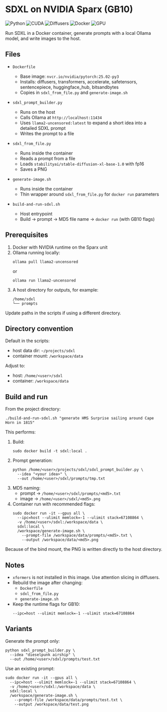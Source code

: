 # SDXL on NVIDIA Sparx (GB10)

![Python](https://img.shields.io/badge/python-3.12-blue.svg)
![CUDA](https://img.shields.io/badge/CUDA-12.x-green.svg)
![Diffusers](https://img.shields.io/badge/diffusers-0.35.2-purple.svg)
![Docker](https://img.shields.io/badge/docker-required-informational.svg)
![GPU](https://img.shields.io/badge/GPU-NVIDIA%20GB10-critical.svg)

Run SDXL in a Docker container, generate prompts with a local Ollama model, and write images to the host.

## Files

- `Dockerfile`
  - Base image: `nvcr.io/nvidia/pytorch:25.02-py3`
  - Installs: diffusers, transformers, accelerate, safetensors, sentencepiece, huggingface_hub, bitsandbytes
  - Copies in `sdxl_from_file.py` and `generate-image.sh`

- `sdxl_prompt_builder.py`
  - Runs on the host
  - Calls Ollama at `http://localhost:11434`
  - Uses `llama2-uncensored:latest` to expand a short idea into a detailed SDXL prompt
  - Writes the prompt to a file

- `sdxl_from_file.py`
  - Runs inside the container
  - Reads a prompt from a file
  - Loads `stabilityai/stable-diffusion-xl-base-1.0` with fp16
  - Saves a PNG

- `generate-image.sh`
  - Runs inside the container
  - Thin wrapper around `sdxl_from_file.py` for `docker run` parameters

- `build-and-run-sdxl.sh`
  - Host entrypoint
  - Build → prompt → MD5 file name → `docker run` (with GB10 flags)

## Prerequisites

1. Docker with NVIDIA runtime on the Sparx unit
2. Ollama running locally:
   ```
   ollama pull llama2-uncensored
   ```
   or
   ```
   ollama run llama2-uncensored
   ```
3. A host directory for outputs, for example:
   ```
   /home/sdxl
   └── prompts
   ```

Update paths in the scripts if using a different directory.

## Directory convention

Default in the scripts:
- host data dir: `~/projects/sdxl`
- container mount: `/workspace/data`

Adjust to:
- host: `/home/<user>/sdxl`
- container: `/workspace/data`

## Build and run

From the project directory:
```shell
./build-and-run-sdxl.sh "generate HMS Surprise sailing around Cape Horn in 1815"
```

This performs:

1. Build:
   ```shell
   sudo docker build -t sdxl:local .
   ```
2. Prompt generation:
   ```shell
   python /home/<user>/projects/sdxl/sdxl_prompt_builder.py \
     --idea "<your idea>" \
     --out /home/<user>/sdxl/prompts/tmp.txt
   ```
3. MD5 naming:
   - prompt → `/home/<user>/sdxl/prompts/<md5>.txt`
   - image → `/home/<user>/sdxl/<md5>.png`
4. Container run with recommended flags:
   ```shell
   sudo docker run -it --gpus all \
     --ipc=host --ulimit memlock=-1 --ulimit stack=67108864 \
     -v /home/<user>/sdxl:/workspace/data \
     sdxl:local \
     /workspace/generate-image.sh \
       --prompt-file /workspace/data/prompts/<md5>.txt \
       --output /workspace/data/<md5>.png
   ```

Because of the bind mount, the PNG is written directly to the host directory.

## Notes

- `xformers` is not installed in this image. Use attention slicing in diffusers.
- Rebuild the image after changing:
  - `Dockerfile`
  - `sdxl_from_file.py`
  - `generate-image.sh`
- Keep the runtime flags for GB10:
  ```shell
  --ipc=host --ulimit memlock=-1 --ulimit stack=67108864
  ```

## Variants

Generate the prompt only:
```shell
python sdxl_prompt_builder.py \
  --idea "dieselpunk airship" \
  --out /home/<user>/sdxl/prompts/test.txt
```

Use an existing prompt:
```shell
sudo docker run -it --gpus all \
  --ipc=host --ulimit memlock=-1 --ulimit stack=67108864 \
  -v /home/<user>/sdxl:/workspace/data \
  sdxl:local \
  /workspace/generate-image.sh \
    --prompt-file /workspace/data/prompts/test.txt \
    --output /workspace/data/test.png
```

